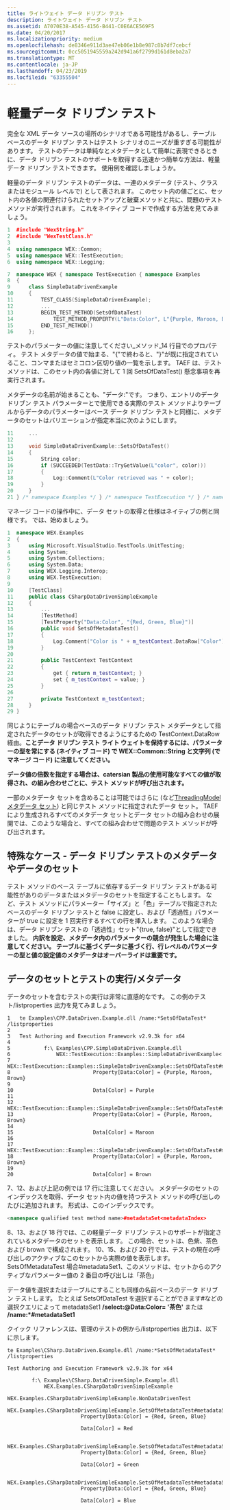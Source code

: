 ```yaml
---
title: ライトウェイト データ ドリブン テスト
description: ライトウェイト データ ドリブン テスト
ms.assetid: A7070E38-A545-4156-B441-C0E6ACE569F5
ms.date: 04/20/2017
ms.localizationpriority: medium
ms.openlocfilehash: de8346e911d3ae47eb06e1b8e987c8b7df7cebcf
ms.sourcegitcommit: 0cc5051945559a242d941a6f2799d161d8eba2a7
ms.translationtype: MT
ms.contentlocale: ja-JP
ms.lasthandoff: 04/23/2019
ms.locfileid: "63355504"
---
```

# <a name="span-idtaeflight-weightdata-driventestingspanlight-weight-data-driven-testing"></a><span id="taef.light-weight_data-driven_testing"></span>軽量データ ドリブン テスト


完全な XML データ ソースの場所のシナリオである可能性があるし、テーブル ベースのデータ ドリブン テストはテスト シナリオのニーズが重すぎる可能性があります。 テストのデータは単純なとメタデータとして簡単に表現できるときに、データ ドリブン テストのサポートを取得する迅速かつ簡単な方法は、軽量データ ドリブン テストできます。 使用例を確認しましょうか。

軽量のデータ ドリブン テストのデータは、一連のメタデータ (テスト、クラスまたはモジュール レベルで) として表されます。 このセット内の値ごとに、セット内の各値の関連付けられたセットアップと破棄メソッドと共に、問題のテスト メソッドが実行されます。 これをネイティブ コードで作成する方法を見てみましょう。

```cpp
1  #include "WexString.h"
2  #include "WexTestClass.h"
3
4  using namespace WEX::Common;
5  using namespace WEX::TestExecution;
6  using namespace WEX::Logging;

7  namespace WEX { namespace TestExecution { namespace Examples
8  {
9      class SimpleDataDrivenExample
10     {
11         TEST_CLASS(SimpleDataDrivenExample);
12         ...
13         BEGIN_TEST_METHOD(SetsOfDataTest)
14             TEST_METHOD_PROPERTY(L"Data:Color", L"{Purple, Maroon, Brown}")
15         END_TEST_METHOD()
16     };
```

テストのパラメーターの値に注意してください\_メソッド\_14 行目でのプロパティ。 テスト メタデータの値で始まる、"{"で終わると、"}"が既に指定されていること、コンマまたはセミコロン区切り値の一覧を示します。 TAEF は、テスト メソッドは、このセット内の各値に対して 1 回 SetsOfDataTest() 懸念事項を再実行されます。

メタデータの名前が始まることも、"データ:"です。 つまり、エントリのデータ ドリブン テスト パラメーターとで使用できる実際のテスト メソッドよりテーブルからデータのパラメーターはベース データ ドリブン テストと同様に、メタデータのセットはバリエーションが指定本当に次のようにします。

```cpp
11     ...
12
13     void SimpleDataDrivenExample::SetsOfDataTest()
14     {
15         String color;
16         if (SUCCEEDED(TestData::TryGetValue(L"color", color)))
17         {
18             Log::Comment(L"Color retrieved was " + color);
19         }
20     }
21 } /* namespace Examples */ } /* namespace TestExecution */ } /* namespace WEX */
```

マネージ コードの操作中に、データ セットの取得と仕様はネイティブの例と同様です。 では、始めましょう。

```cpp
1  namespace WEX.Examples
2  {
3      using Microsoft.VisualStudio.TestTools.UnitTesting;
4      using System;
5      using System.Collections;
6      using System.Data;
7      using WEX.Logging.Interop;
8      using WEX.TestExecution;
9
10     [TestClass]
11     public class CSharpDataDrivenSimpleExample
12     {
13         ...
14         [TestMethod]
15         [TestProperty("Data:Color", "{Red, Green, Blue}")]
16         public void SetsOfMetadataTest()
17         {
18             Log.Comment("Color is " + m_testContext.DataRow["Color"]);
19         }
20
21         public TestContext TestContext
22         {
23             get { return m_testContext; }
24             set { m_testContext = value; }
25         }
26
27         private TestContext m_testContext;
28     }
29 }
```

同じようにテーブルの場合ベースのデータ ドリブン テスト メタデータとして指定されたデータのセットが取得できるようにするための TestContext.DataRow 経由。**ことデータ ドリブン テスト ライト ウェイトを保持するには、パラメーターの型を常にする (ネイティブ コード) で WEX::Common::String と文字列 (でマネージ コード) に注意してください。**

**データ値の倍数を指定する場合は、catersian 製品の使用可能なすべての値が取得され、の組み合わせごとに、テスト メソッドが呼び出されます。**

一部のメタデータ セットを含めることは可能ではさらに (など[ThreadingModel メタデータ セット](threading-models.md)) と同じテスト メソッドに指定されたデータ セット。 TAEF により生成されるすべてのメタデータ セットとデータ セットの組み合わせの展開では、このような場合と、すべての組み合わせで問題のテスト メソッドが呼び出されます。

## <a name="span-idmetadataexpansionspanspan-idmetadataexpansionspanspan-idmetadataexpansionspanspecial-cases---data-driven-test-with-a-sets-of-metadata-or-data"></a><span id="metadataExpansion"></span><span id="metadataexpansion"></span><span id="METADATAEXPANSION"></span>特殊なケース - データ ドリブン テストのメタデータやデータのセット


テスト メソッドのベース テーブルに依存するデータ ドリブン テストがある可能性がありのデータまたはメタデータのセットを指定することもします。 など、テスト メソッドにパラメーター「サイズ」と「色」テーブルで指定されたベースのデータ ドリブン テストと false に設定し、および「透過性」パラメーターが true に設定を 1 回実行するすべての行を挿入します。 このような場合は、データ ドリブン テストの「透過性」セット"{true, false}"として指定できました。 **内訳を設定、メタデータ内のパラメーターの競合が発生した場合に注意してください。 テーブルに基づくデータに基づく行、行レベルのパラメーターの型と値の設定値のメタデータはオーバーライドは重要です。**

## <a name="span-idexecutingtestswithsetsofdatametadataspanspan-idexecutingtestswithsetsofdatametadataspanspan-idexecutingtestswithsetsofdatametadataspanexecuting-tests-with-sets-of-data--metadata"></a><span id="Executing_tests_with_Sets_of_data___metadata"></span><span id="executing_tests_with_sets_of_data___metadata"></span><span id="EXECUTING_TESTS_WITH_SETS_OF_DATA___METADATA"></span>データのセットとテストの実行/メタデータ


データのセットを含むテストの実行は非常に直感的なです。 この例のテスト/listproperties 出力を見てみましょう。

``` syntax
1   te Examples\CPP.DataDriven.Example.dll /name:*SetsOfDataTest* /listproperties
2
3   Test Authoring and Execution Framework v2.9.3k for x64
4
5           f:\ Examples\CPP.SimpleDataDriven.Example.dll
6               WEX::TestExecution::Examples::SimpleDataDrivenExample<
7                   WEX::TestExecution::Examples::SimpleDataDrivenExample::SetsOfDataTest#metadataSet0
8                           Property[Data:Color] = {Purple, Maroon, Brown}
9
10                          Data[Color] = Purple
11
12                  WEX::TestExecution::Examples::SimpleDataDrivenExample::SetsOfDataTest#metadataSet1
13                          Property[Data:Color] = {Purple, Maroon, Brown}
14
15                          Data[Color] = Maroon
16
17                  WEX::TestExecution::Examples::SimpleDataDrivenExample::SetsOfDataTest#metadataSet2
18                          Property[Data:Color] = {Purple, Maroon, Brown}
19
20                          Data[Color] = Brown
```

7、12、および上記の例では 17 行に注意してください。 メタデータのセットのインデックスを取得、データ セット内の値を持つテスト メソッドの呼び出しのたびに追加されます。 形式は、このインデックスです。

```cpp
<namespace qualified test method name>#metadataSet<metadataIndex>
```

8、13、および 18 行では、この軽量データ ドリブン テストのサポートが指定されているメタデータのセットを表示します。 この場合、セットは、色紫、茶色および brown で構成されます。 10、15、および 20 行では、テストの現在の呼び出しのアクティブなこのセットから実際の値を表示します。 SetsOfMetadataTest 場合\#metadataSet1、このメソッドは、セットからのアクティブなパラメーター値の 2 番目の呼び出しは「茶色」

データ値を選択またはテーブルにすることも同様の名前ベースのデータ ドリブン テストします。 たとえば SetsOfDataTest を選択することができます\#などの選択クエリによって metadataSet1  **/select:@Data:Color= '茶色'** または **/name:\*\#metadataSet1**

クイック リファレンスは、管理のテストの例から/listproperties 出力は、以下に示します。

``` syntax
te Examples\CSharp.DataDriven.Example.dll /name:*SetsOfMetadataTest* /listproperties

Test Authoring and Execution Framework v2.9.3k for x64

        f:\ Examples\CSharp.DataDrivenSimple.Example.dll
            WEX.Examples.CSharpDataDrivenSimpleExample
                WEX.Examples.CSharpDataDrivenSimpleExample.NonDataDrivenTest
                WEX.Examples.CSharpDataDrivenSimpleExample.SetsOfMetadataTest#metadataSet0
                        Property[Data:Color] = {Red, Green, Blue}

                        Data[Color] = Red

                WEX.Examples.CSharpDataDrivenSimpleExample.SetsOfMetadataTest#metadataSet1
                        Property[Data:Color] = {Red, Green, Blue}

                        Data[Color] = Green

                WEX.Examples.CSharpDataDrivenSimpleExample.SetsOfMetadataTest#metadataSet2
                        Property[Data:Color] = {Red, Green, Blue}

                        Data[Color] = Blue
```

 

 





